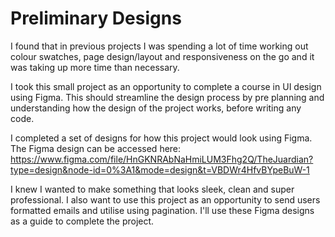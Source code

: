 # Preliminary Designs

I found that in previous projects I was spending a lot of time working out colour swatches, page design/layout and responsiveness on the go and it was taking up more time than necessary.


I took this small project as an opportunity to complete a course in UI design using Figma. This should streamline the design process by pre planning and understanding how the design of the project works, before writing any code.


I completed a set of designs for how this project would look using Figma. The Figma design can be accessed here: https://www.figma.com/file/HnGKNRAbNaHmiLUM3Fhg2Q/TheJuardian?type=design&node-id=0%3A1&mode=design&t=VBDWr4HfvBYpeBuW-1


I knew I wanted to make something that looks sleek, clean and super professional. I also want to use this project as an opportunity to send users formatted emails and utilise using pagination. I'll use these Figma designs as a guide to complete the project. 